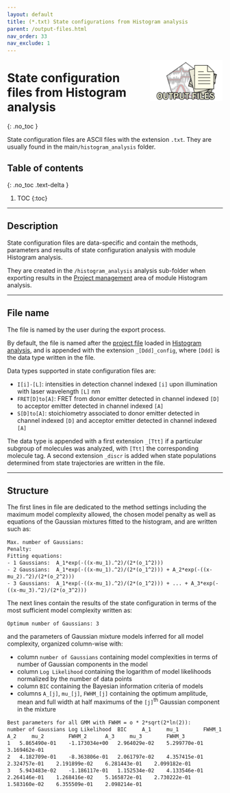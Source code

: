 ```yaml
---
layout: default
title: (*.txt) State configurations from Histogram analysis
parent: /output-files.html
nav_order: 33
nav_exclude: 1
---
```


<img src="../assets/images/logos/logo-output-files_400px.png" width="170" style="float:right; margin-left: 15px;"/>

# State configuration files from Histogram analysis
{: .no_toc }

State configuration files are ASCII files with the extension `.txt`. They are usually found in the main`/histogram_analysis` folder.


## Table of contents
{: .no_toc .text-delta }

1. TOC
{:toc}


---

## Description

State configuration files are data-specific and contain the methods, parameters and results of state configuration analysis with module Histogram analysis.

They are created in the `/histogram_analysis` analysis sub-folder when exporting results in the 
[Project management](../histogram-analysis/panels/area-management.html#export-analysis-results) area of module Histogram analysis.


---

## File name

The file is named by the user during the export process.

By default, the file is named after the <u>project file</u> loaded in 
[Histogram analysis](../histogram-analysis/panels/area-management.html#project-list), and is appended with the extension `_[Ddd]_config`, where `[Ddd]` is the data type written in the file.

Data types supported in state configuration files are:
* `I[i]-[L]`: intensities in detection channel indexed `[i]` upon illumination with laser wavelength `[L]` nm
* `FRET[D]to[A]`: FRET from donor emitter detected in channel indexed `[D]` to acceptor emitter detected in channel indexed `[A]`
* `S[D]to[A]`: stoichiometry associated to donor emitter detected in channel indexed `[D]` and acceptor emitter detected in channel indexed `[A]`

The data type is appended with a first extension `_[Ttt]` if a particular subgroup of molecules was analyzed, with `[Ttt]` the corresponding molecule tag.
A second extension `_discr` is added when state populations determined from state trajectories are written in the file.


---

## Structure

The first lines in file are dedicated to the method settings including the maximum model complexity allowed, the chosen model penalty as well as equations of the Gaussian mixtures fitted to the histogram, and are written such as:

```
Max. number of Gaussians:
Penalty:
Fitting equations:
- 1 Gaussians:	A_1*exp(-((x-mu_1).^2)/(2*(o_1^2)))
- 2 Gaussians:	A_1*exp(-((x-mu_1).^2)/(2*(o_1^2))) + A_2*exp(-((x-mu_2).^2)/(2*(o_2^2)))
- 3 Gaussians:	A_1*exp(-((x-mu_1).^2)/(2*(o_1^2))) + ... + A_3*exp(-((x-mu_3).^2)/(2*(o_3^2)))
```

The next lines contain the results of the state configuration in terms of the most sufficient model complexity written as:

```
Optimum number of Gaussians: 3
```

and the parameters of Gaussian mixture models inferred for all model complexity, organized column-wise with:
* column `number of Gaussians` containing model complexities in terms of number of Gaussian components in the model
* column `Log Likelihood` containing the logarithm of model likelihoods normalized by the number of data points
* column `BIC` containing the Bayesian information criteria of models
* columns `A_[j]`, `mu_[j]`, `FWHM_[j]` containing the optimum amplitude, mean and full width at half maximums of the `[j]`<sup>th</sup> Gaussian component in the mixture

```
Best parameters for all GMM with FWHM = o * 2*sqrt(2*ln(2)):
number of Gaussians	Log Likelihood	BIC		A_1		mu_1		FWHM_1		A_2		mu_2		FWHM_2		A_3		mu_3		FWHM_3		
1	5.865490e-01	-1.173034e+00	2.964029e-02	5.299770e-01	3.169462e-01
2	4.182709e-01	-8.363806e-01	2.061797e-02	4.357415e-01	2.324757e-01	2.191899e-02	6.281443e-01	2.099182e-01
3	5.943483e-02	-1.186117e-01	1.152534e-02	4.133546e-01	2.264146e-01	1.268416e-02	5.165872e-01	2.730222e-01	1.583160e-02	6.355509e-01	2.098214e-01
```
